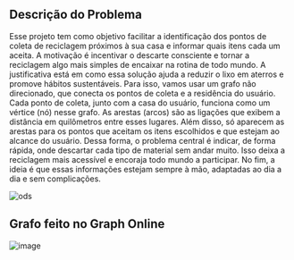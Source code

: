## Descrição do Problema 

Esse projeto tem como objetivo facilitar a identificação dos pontos de coleta de reciclagem próximos
à sua casa e informar quais itens cada um aceita. A motivação é incentivar o descarte consciente e
tornar a reciclagem algo mais simples de encaixar na rotina de todo mundo. A justificativa está em
como essa solução ajuda a reduzir o lixo em aterros e promove hábitos sustentáveis. Para isso,
vamos usar um grafo não direcionado, que conecta os pontos de coleta e a residência do usuário.
Cada ponto de coleta, junto com a casa do usuário, funciona como um vértice (nó) nesse grafo. As
arestas (arcos) são as ligações que exibem a distância em quilômetros entre esses lugares. Além
disso, só aparecem as arestas para os pontos que aceitam os itens escolhidos e que estejam ao
alcance do usuário. Dessa forma, o problema central é indicar, de forma rápida, onde descartar cada
tipo de material sem andar muito. Isso deixa a reciclagem mais acessível e encoraja todo mundo a
participar. No fim, a ideia é que essas informações estejam sempre à mão, adaptadas ao dia a dia e
sem complicações.

![ods](https://github.com/user-attachments/assets/5df542f4-8d10-421b-a0b5-90985bc19e5f)

## Grafo feito no Graph Online


![image](https://github.com/user-attachments/assets/bc382cc9-74ad-45f1-b37f-3cfc27524de8)

